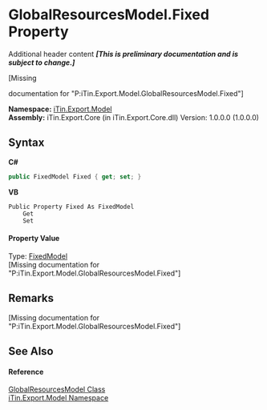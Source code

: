 # GlobalResourcesModel.Fixed Property 
Additional header content _**\[This is preliminary documentation and is subject to change.\]**_

\[Missing <summary> documentation for "P:iTin.Export.Model.GlobalResourcesModel.Fixed"\]

**Namespace:**&nbsp;<a href="ef57ffcc-e95e-b212-5a46-9aa6f5a3511f">iTin.Export.Model</a><br />**Assembly:**&nbsp;iTin.Export.Core (in iTin.Export.Core.dll) Version: 1.0.0.0 (1.0.0.0)

## Syntax

**C#**<br />
``` C#
public FixedModel Fixed { get; set; }
```

**VB**<br />
``` VB
Public Property Fixed As FixedModel
	Get
	Set
```


#### Property Value
Type: <a href="95d61acd-6f5f-0ee8-bc86-0540ddee801a">FixedModel</a><br />\[Missing <value> documentation for "P:iTin.Export.Model.GlobalResourcesModel.Fixed"\]

## Remarks
\[Missing <remarks> documentation for "P:iTin.Export.Model.GlobalResourcesModel.Fixed"\]

## See Also


#### Reference
<a href="e1dfde3f-9004-9952-67e4-86a67fb18e84">GlobalResourcesModel Class</a><br /><a href="ef57ffcc-e95e-b212-5a46-9aa6f5a3511f">iTin.Export.Model Namespace</a><br />